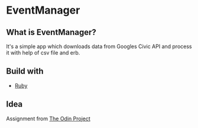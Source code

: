# EventManager

## What is EventManager?
It's a simple app which downloads data from Googles Civic API and process it with help of csv file and erb. 

## Build with

* [Ruby](https://www.ruby-lang.org/)

## Idea
Assignment from [The Odin Project](https://www.theodinproject.com/)

